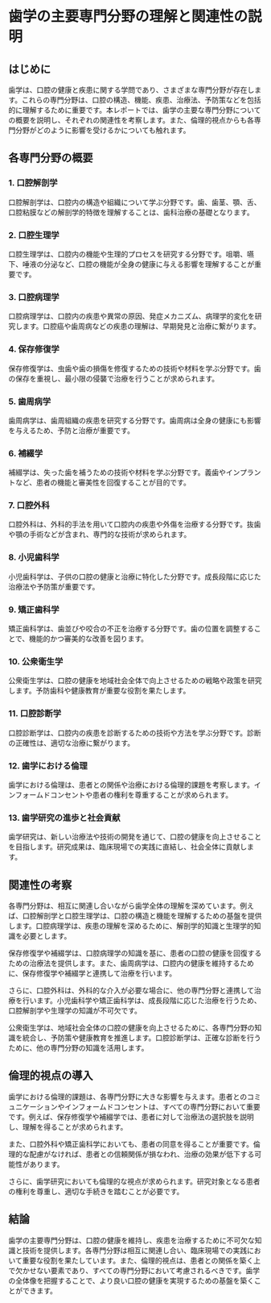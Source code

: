 # 歯学の主要専門分野の理解と関連性の説明

## はじめに

歯学は、口腔の健康と疾患に関する学問であり、さまざまな専門分野が存在します。これらの専門分野は、口腔の構造、機能、疾患、治療法、予防策などを包括的に理解するために重要です。本レポートでは、歯学の主要な専門分野についての概要を説明し、それぞれの関連性を考察します。また、倫理的視点からも各専門分野がどのように影響を受けるかについても触れます。

## 各専門分野の概要

### 1. 口腔解剖学
口腔解剖学は、口腔内の構造や組織について学ぶ分野です。歯、歯茎、顎、舌、口腔粘膜などの解剖学的特徴を理解することは、歯科治療の基礎となります。

### 2. 口腔生理学
口腔生理学は、口腔内の機能や生理的プロセスを研究する分野です。咀嚼、嚥下、唾液の分泌など、口腔の機能が全身の健康に与える影響を理解することが重要です。

### 3. 口腔病理学
口腔病理学は、口腔内の疾患や異常の原因、発症メカニズム、病理学的変化を研究します。口腔癌や歯周病などの疾患の理解は、早期発見と治療に繋がります。

### 4. 保存修復学
保存修復学は、虫歯や歯の損傷を修復するための技術や材料を学ぶ分野です。歯の保存を重視し、最小限の侵襲で治療を行うことが求められます。

### 5. 歯周病学
歯周病学は、歯周組織の疾患を研究する分野です。歯周病は全身の健康にも影響を与えるため、予防と治療が重要です。

### 6. 補綴学
補綴学は、失った歯を補うための技術や材料を学ぶ分野です。義歯やインプラントなど、患者の機能と審美性を回復することが目的です。

### 7. 口腔外科
口腔外科は、外科的手法を用いて口腔内の疾患や外傷を治療する分野です。抜歯や顎の手術などが含まれ、専門的な技術が求められます。

### 8. 小児歯科学
小児歯科学は、子供の口腔の健康と治療に特化した分野です。成長段階に応じた治療法や予防策が重要です。

### 9. 矯正歯科学
矯正歯科学は、歯並びや咬合の不正を治療する分野です。歯の位置を調整することで、機能的かつ審美的な改善を図ります。

### 10. 公衆衛生学
公衆衛生学は、口腔の健康を地域社会全体で向上させるための戦略や政策を研究します。予防歯科や健康教育が重要な役割を果たします。

### 11. 口腔診断学
口腔診断学は、口腔内の疾患を診断するための技術や方法を学ぶ分野です。診断の正確性は、適切な治療に繋がります。

### 12. 歯学における倫理
歯学における倫理は、患者との関係や治療における倫理的課題を考察します。インフォームドコンセントや患者の権利を尊重することが求められます。

### 13. 歯学研究の進歩と社会貢献
歯学研究は、新しい治療法や技術の開発を通じて、口腔の健康を向上させることを目指します。研究成果は、臨床現場での実践に直結し、社会全体に貢献します。

## 関連性の考察

各専門分野は、相互に関連し合いながら歯学全体の理解を深めています。例えば、口腔解剖学と口腔生理学は、口腔の構造と機能を理解するための基盤を提供します。口腔病理学は、疾患の理解を深めるために、解剖学的知識と生理学的知識を必要とします。

保存修復学や補綴学は、口腔病理学の知識を基に、患者の口腔の健康を回復するための治療法を提供します。また、歯周病学は、口腔内の健康を維持するために、保存修復学や補綴学と連携して治療を行います。

さらに、口腔外科は、外科的な介入が必要な場合に、他の専門分野と連携して治療を行います。小児歯科学や矯正歯科学は、成長段階に応じた治療を行うため、口腔解剖学や生理学の知識が不可欠です。

公衆衛生学は、地域社会全体の口腔の健康を向上させるために、各専門分野の知識を統合し、予防策や健康教育を推進します。口腔診断学は、正確な診断を行うために、他の専門分野の知識を活用します。

## 倫理的視点の導入

歯学における倫理的課題は、各専門分野に大きな影響を与えます。患者とのコミュニケーションやインフォームドコンセントは、すべての専門分野において重要です。例えば、保存修復学や補綴学では、患者に対して治療法の選択肢を説明し、理解を得ることが求められます。

また、口腔外科や矯正歯科学においても、患者の同意を得ることが重要です。倫理的な配慮がなければ、患者との信頼関係が損なわれ、治療の効果が低下する可能性があります。

さらに、歯学研究においても倫理的な視点が求められます。研究対象となる患者の権利を尊重し、適切な手続きを踏むことが必要です。

## 結論

歯学の主要専門分野は、口腔の健康を維持し、疾患を治療するために不可欠な知識と技術を提供します。各専門分野は相互に関連し合い、臨床現場での実践において重要な役割を果たしています。また、倫理的視点は、患者との関係を築く上で欠かせない要素であり、すべての専門分野において考慮されるべきです。歯学の全体像を把握することで、より良い口腔の健康を実現するための基盤を築くことができます。